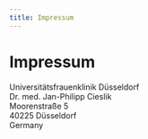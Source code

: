 ```yaml
---
title: Impressum
---
```


# Impressum

Universitätsfrauenklinik Düsseldorf <br />
Dr. med. Jan-Philipp Cieslik <br/>
Moorenstraße 5<br />
40225 Düsseldorf<br />
Germany
